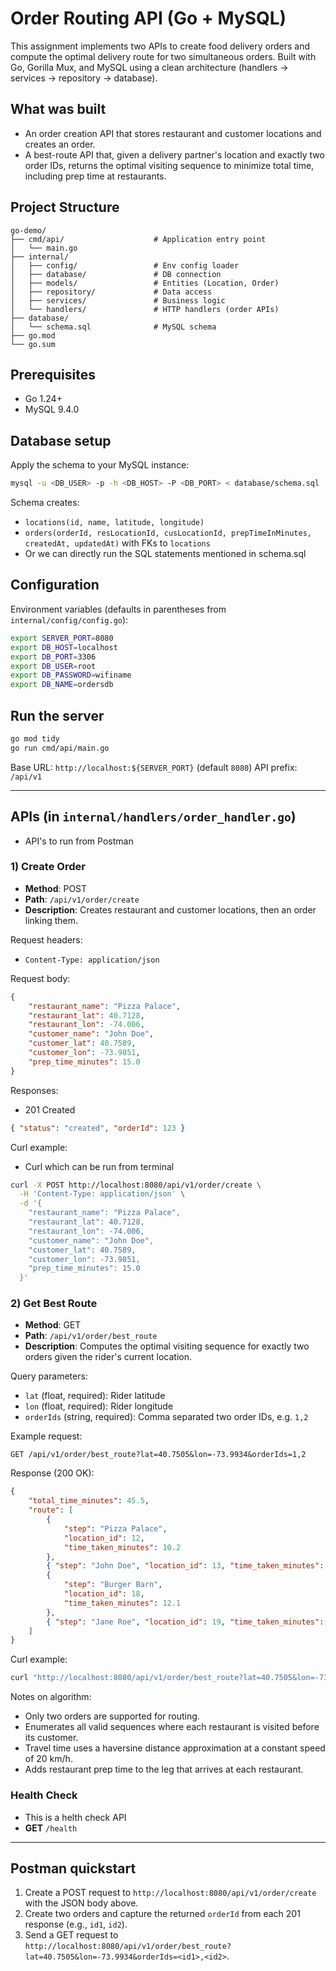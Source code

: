 # Order Routing API (Go + MySQL)

This assignment implements two APIs to create food delivery orders and compute the optimal delivery route for two simultaneous orders. Built with Go, Gorilla Mux, and MySQL using a clean architecture (handlers → services → repository → database).

## What was built

-   An order creation API that stores restaurant and customer locations and creates an order.
-   A best-route API that, given a delivery partner's location and exactly two order IDs, returns the optimal visiting sequence to minimize total time, including prep time at restaurants.

## Project Structure

```
go-demo/
├── cmd/api/                    # Application entry point
│   └── main.go
├── internal/
│   ├── config/                 # Env config loader
│   ├── database/               # DB connection
│   ├── models/                 # Entities (Location, Order)
│   ├── repository/             # Data access
│   ├── services/               # Business logic
│   └── handlers/               # HTTP handlers (order APIs)
├── database/
│   └── schema.sql              # MySQL schema
├── go.mod
└── go.sum
```

## Prerequisites

-   Go 1.24+
-   MySQL 9.4.0

## Database setup

Apply the schema to your MySQL instance:

```bash
mysql -u <DB_USER> -p -h <DB_HOST> -P <DB_PORT> < database/schema.sql
```

Schema creates:

-   `locations(id, name, latitude, longitude)`
-   `orders(orderId, resLocationId, cusLocationId, prepTimeInMinutes, createdAt, updatedAt)` with FKs to `locations`
-   Or we can directly run the SQL statements mentioned in schema.sql

## Configuration

Environment variables (defaults in parentheses from `internal/config/config.go`):

```bash
export SERVER_PORT=8080
export DB_HOST=localhost
export DB_PORT=3306
export DB_USER=root
export DB_PASSWORD=wifiname
export DB_NAME=ordersdb
```

## Run the server

```bash
go mod tidy
go run cmd/api/main.go
```

Base URL: `http://localhost:${SERVER_PORT}` (default `8080`)
API prefix: `/api/v1`

---

## APIs (in `internal/handlers/order_handler.go`)

-   API's to run from Postman

### 1) Create Order

-   **Method**: POST
-   **Path**: `/api/v1/order/create`
-   **Description**: Creates restaurant and customer locations, then an order linking them.

Request headers:

-   `Content-Type: application/json`

Request body:

```json
{
	"restaurant_name": "Pizza Palace",
	"restaurant_lat": 40.7128,
	"restaurant_lon": -74.006,
	"customer_name": "John Doe",
	"customer_lat": 40.7589,
	"customer_lon": -73.9851,
	"prep_time_minutes": 15.0
}
```

Responses:

-   201 Created

```json
{ "status": "created", "orderId": 123 }
```

Curl example:

-   Curl which can be run from terminal

```bash
curl -X POST http://localhost:8080/api/v1/order/create \
  -H 'Content-Type: application/json' \
  -d '{
    "restaurant_name": "Pizza Palace",
    "restaurant_lat": 40.7128,
    "restaurant_lon": -74.006,
    "customer_name": "John Doe",
    "customer_lat": 40.7589,
    "customer_lon": -73.9851,
    "prep_time_minutes": 15.0
  }'
```

### 2) Get Best Route

-   **Method**: GET
-   **Path**: `/api/v1/order/best_route`
-   **Description**: Computes the optimal visiting sequence for exactly two orders given the rider's current location.

Query parameters:

-   `lat` (float, required): Rider latitude
-   `lon` (float, required): Rider longitude
-   `orderIds` (string, required): Comma separated two order IDs, e.g. `1,2`

Example request:

```
GET /api/v1/order/best_route?lat=40.7505&lon=-73.9934&orderIds=1,2
```

Response (200 OK):

```json
{
	"total_time_minutes": 45.5,
	"route": [
		{
			"step": "Pizza Palace",
			"location_id": 12,
			"time_taken_minutes": 10.2
		},
		{ "step": "John Doe", "location_id": 13, "time_taken_minutes": 8.3 },
		{
			"step": "Burger Barn",
			"location_id": 18,
			"time_taken_minutes": 12.1
		},
		{ "step": "Jane Roe", "location_id": 19, "time_taken_minutes": 14.9 }
	]
}
```

Curl example:

```bash
curl "http://localhost:8080/api/v1/order/best_route?lat=40.7505&lon=-73.9934&orderIds=1,2"
```

Notes on algorithm:

-   Only two orders are supported for routing.
-   Enumerates all valid sequences where each restaurant is visited before its customer.
-   Travel time uses a haversine distance approximation at a constant speed of 20 km/h.
-   Adds restaurant prep time to the leg that arrives at each restaurant.

### Health Check

-   This is a helth check API
-   **GET** `/health`

---

## Postman quickstart

1. Create a POST request to `http://localhost:8080/api/v1/order/create` with the JSON body above.
2. Create two orders and capture the returned `orderId` from each 201 response (e.g., `id1`, `id2`).
3. Send a GET request to `http://localhost:8080/api/v1/order/best_route?lat=40.7505&lon=-73.9934&orderIds=<id1>,<id2>`.
